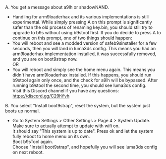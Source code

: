 A. You get a message about a9lh or shadowNAND. 
- Handling for arm9loaderhax and its various implementations is still experimental. While simply pressing A on this prompt is significantly safer than the old process of renaming key.bin, you should still try to upgrade to b9s without using b9stool first. If you do decide to press A to continue on this prompt, one of two things should happen:<br>
- You will reboot and see a modded version of safeb9sinstaller for a few seconds, then you will land in luma3ds config. This means you had an arm9loaderhax implementation installed, it was successfully removed, and you are on boot9strap now.<br>
OR<br>
- You will reboot and simply see the home menu again. This means you didn't have arm9loaderhax installed. If this happens, you should run b9stool again only once, and the check for a9lh will be bypassed. After running b9stool the second time, you should see luma3ds config.<br>
Visit this Discord channel if you have any questions: https://discord.gg/C29hYvh <br>

B. You select "Install boot9strap", reset the system, but the system just boots up normal.<br>
- Go to System Settings > Other Settings > Page 4 > System Update. Make sure to actually attempt to update with wifi on.<br>
It should say "This system is up to date". Press ok and let the system fully reboot to home menu on its own. <br>
Boot b9sTool again.<br>
Choose "Install boot9strap", and hopefully you will see luma3ds config on next reboot.<br>
